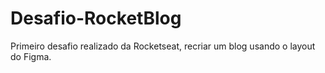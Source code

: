 # Desafio-RocketBlog
Primeiro desafio realizado da Rocketseat, recriar um blog usando o layout do Figma.
